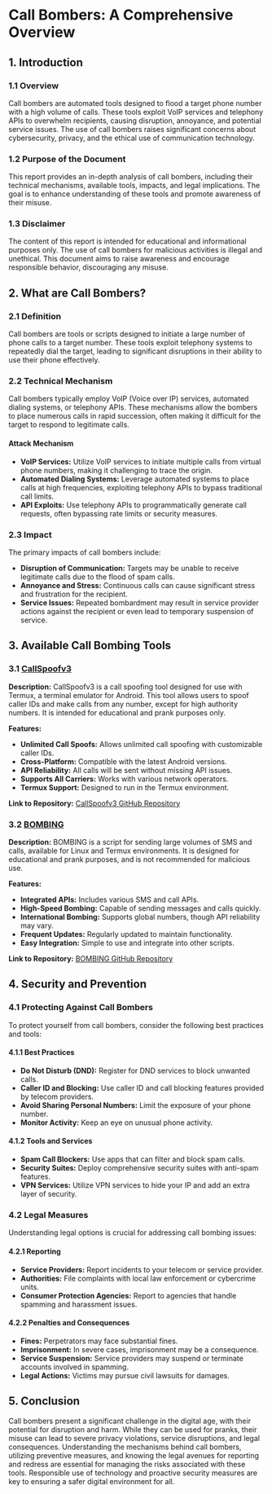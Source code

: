 # Call Bombers: A Comprehensive Overview

## 1. Introduction

### 1.1 Overview
Call bombers are automated tools designed to flood a target phone number with a high volume of calls. These tools exploit VoIP services and telephony APIs to overwhelm recipients, causing disruption, annoyance, and potential service issues. The use of call bombers raises significant concerns about cybersecurity, privacy, and the ethical use of communication technology.

### 1.2 Purpose of the Document
This report provides an in-depth analysis of call bombers, including their technical mechanisms, available tools, impacts, and legal implications. The goal is to enhance understanding of these tools and promote awareness of their misuse.

### 1.3 Disclaimer
The content of this report is intended for educational and informational purposes only. The use of call bombers for malicious activities is illegal and unethical. This document aims to raise awareness and encourage responsible behavior, discouraging any misuse.

## 2. What are Call Bombers?

### 2.1 Definition
Call bombers are tools or scripts designed to initiate a large number of phone calls to a target number. These tools exploit telephony systems to repeatedly dial the target, leading to significant disruptions in their ability to use their phone effectively.

### 2.2 Technical Mechanism
Call bombers typically employ VoIP (Voice over IP) services, automated dialing systems, or telephony APIs. These mechanisms allow the bombers to place numerous calls in rapid succession, often making it difficult for the target to respond to legitimate calls.

#### Attack Mechanism
- **VoIP Services:** Utilize VoIP services to initiate multiple calls from virtual phone numbers, making it challenging to trace the origin.
- **Automated Dialing Systems:** Leverage automated systems to place calls at high frequencies, exploiting telephony APIs to bypass traditional call limits.
- **API Exploits:** Use telephony APIs to programmatically generate call requests, often bypassing rate limits or security measures.

### 2.3 Impact
The primary impacts of call bombers include:
- **Disruption of Communication:** Targets may be unable to receive legitimate calls due to the flood of spam calls.
- **Annoyance and Stress:** Continuous calls can cause significant stress and frustration for the recipient.
- **Service Issues:** Repeated bombardment may result in service provider actions against the recipient or even lead to temporary suspension of service.

## 3. Available Call Bombing Tools

### 3.1 [CallSpoofv3](https://github.com/samay825/CallSpoofv3)

**Description:**
CallSpoofv3 is a call spoofing tool designed for use with Termux, a terminal emulator for Android. This tool allows users to spoof caller IDs and make calls from any number, except for high authority numbers. It is intended for educational and prank purposes only.

**Features:**
- **Unlimited Call Spoofs:** Allows unlimited call spoofing with customizable caller IDs.
- **Cross-Platform:** Compatible with the latest Android versions.
- **API Reliability:** All calls will be sent without missing API issues.
- **Supports All Carriers:** Works with various network operators.
- **Termux Support:** Designed to run in the Termux environment.

**Link to Repository:** [CallSpoofv3 GitHub Repository](https://github.com/samay825/CallSpoofv3)

### 3.2 [BOMBING](https://github.com/MrTusarRX/BOMBING)

**Description:**
BOMBING is a script for sending large volumes of SMS and calls, available for Linux and Termux environments. It is designed for educational and prank purposes, and is not recommended for malicious use.

**Features:**
- **Integrated APIs:** Includes various SMS and call APIs.
- **High-Speed Bombing:** Capable of sending messages and calls quickly.
- **International Bombing:** Supports global numbers, though API reliability may vary.
- **Frequent Updates:** Regularly updated to maintain functionality.
- **Easy Integration:** Simple to use and integrate into other scripts.

**Link to Repository:** [BOMBING GitHub Repository](https://github.com/MrTusarRX/BOMBING)

## 4. Security and Prevention

### 4.1 Protecting Against Call Bombers
To protect yourself from call bombers, consider the following best practices and tools:

#### 4.1.1 Best Practices
- **Do Not Disturb (DND):** Register for DND services to block unwanted calls.
- **Caller ID and Blocking:** Use caller ID and call blocking features provided by telecom providers.
- **Avoid Sharing Personal Numbers:** Limit the exposure of your phone number.
- **Monitor Activity:** Keep an eye on unusual phone activity.

#### 4.1.2 Tools and Services
- **Spam Call Blockers:** Use apps that can filter and block spam calls.
- **Security Suites:** Deploy comprehensive security suites with anti-spam features.
- **VPN Services:** Utilize VPN services to hide your IP and add an extra layer of security.

### 4.2 Legal Measures
Understanding legal options is crucial for addressing call bombing issues:

#### 4.2.1 Reporting
- **Service Providers:** Report incidents to your telecom or service provider.
- **Authorities:** File complaints with local law enforcement or cybercrime units.
- **Consumer Protection Agencies:** Report to agencies that handle spamming and harassment issues.

#### 4.2.2 Penalties and Consequences
- **Fines:** Perpetrators may face substantial fines.
- **Imprisonment:** In severe cases, imprisonment may be a consequence.
- **Service Suspension:** Service providers may suspend or terminate accounts involved in spamming.
- **Legal Actions:** Victims may pursue civil lawsuits for damages.

## 5. Conclusion
Call bombers present a significant challenge in the digital age, with their potential for disruption and harm. While they can be used for pranks, their misuse can lead to severe privacy violations, service disruptions, and legal consequences. Understanding the mechanisms behind call bombers, utilizing preventive measures, and knowing the legal avenues for reporting and redress are essential for managing the risks associated with these tools. Responsible use of technology and proactive security measures are key to ensuring a safer digital environment for all.
